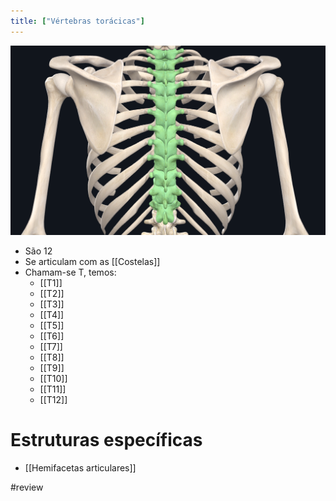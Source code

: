 ```yaml
---
title: ["Vértebras torácicas"]
---
```

![Pasted image 20210420164749.png](Pasted%20image%2020210420164749.png)
+ São 12
+ Se articulam com as [[Costelas]]
+ Chamam-se T, temos:
	+ [[T1]]
	+ [[T2]]
	+ [[T3]]
	+ [[T4]]
	+ [[T5]]
	+ [[T6]]
	+ [[T7]]
	+ [[T8]]
	+ [[T9]]
	+ [[T10]]
	+ [[T11]]
	+ [[T12]]

# Estruturas específicas
+ [[Hemifacetas articulares]]

#review 